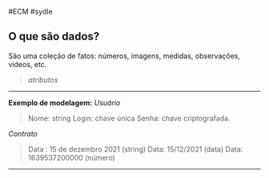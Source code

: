 #ECM #sydle
## O que são dados? 
São uma coleção de fatos: números, imagens, medidas, observações, vídeos, etc. 
> *atributos*

--- 
**Exemplo de modelagem:**
*Usuário*
> Nome: string
> Login: chave única
> Senha: chave criptografada.

*Contrato*
> Data : 15 de dezembro 2021 (string)
> Data: 15/12/2021 (data)
> Data: 1639537200000 (número)
--- 